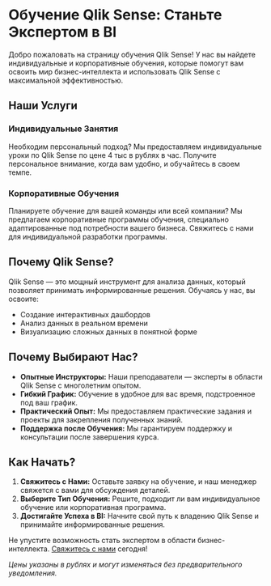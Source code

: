 # Обучение Qlik Sense: Станьте Экспертом в BI

Добро пожаловать на страницу обучения Qlik Sense! У нас вы найдете индивидуальные и корпоративные обучения, которые помогут вам освоить мир бизнес-интеллекта и использовать Qlik Sense с максимальной эффективностью.

## Наши Услуги

### Индивидуальные Занятия

Необходим персональный подход? Мы предоставляем индивидуальные уроки по Qlik Sense по цене 4 тыс в рублях в час. Получите персональное внимание, когда вам удобно, и обучайтесь в своем темпе.

### Корпоративные Обучения

Планируете обучение для вашей команды или всей компании? Мы предлагаем корпоративные программы обучения, специально адаптированные под потребности вашего бизнеса. Свяжитесь с нами для индивидуальной разработки программы.

## Почему Qlik Sense?

Qlik Sense — это мощный инструмент для анализа данных, который позволяет принимать информированные решения. Обучаясь у нас, вы освоите:

- Создание интерактивных дашбордов
- Анализ данных в реальном времени
- Визуализацию сложных данных в понятной форме

## Почему Выбирают Нас?

- **Опытные Инструкторы:** Наши преподаватели — эксперты в области Qlik Sense с многолетним опытом.
- **Гибкий График:** Обучение в удобное для вас время, подстроенное под ваш график.
- **Практический Опыт:** Мы предоставляем практические задания и проекты для закрепления полученных знаний.
- **Поддержка после Обучения:** Мы гарантируем поддержку и консультации после завершения курса.

## Как Начать?

1. **Свяжитесь с Нами:** Оставьте заявку на обучение, и наш менеджер свяжется с вами для обсуждения деталей.
2. **Выберите Тип Обучения:** Решите, подходит ли вам индивидуальное обучение или корпоративная программа.
3. **Достигайте Успеха в BI:** Начните свой путь к владению Qlik Sense и принимайте информированные решения.

Не упустите возможность стать экспертом в области бизнес-интеллекта. [Свяжитесь с нами](mailto:your@email.com) сегодня!

*Цены указаны в рублях и могут изменяться без предварительного уведомления.*

